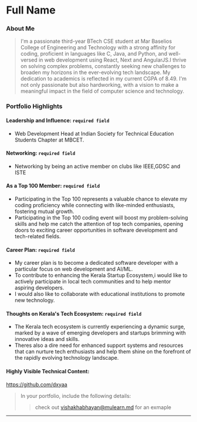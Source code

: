 # Full Name 

### About Me

> I'm a passionate third-year BTech CSE student at Mar Baselios College of Engineering and Technology with a strong affinity for coding, proficient in languages like C, Java, and Python, 
and well-versed in web development using React, Next and AngularJS.I thrive on solving complex problems, constantly seeking new challenges to broaden 
my horizons in the ever-evolving tech landscape. My dedication to academics is reflected in my current CGPA of 8.49. I'm not only passionate but also hardworking, with a vision to make a meaningful impact
in the field of computer science and technology.


### Portfolio Highlights



#### Leadership and Influence: `required field`

- Web Development Head at Indian Society for Technical Education Students Chapter at MBCET.

#### Networking: `required field`

- Networking by being an active member on clubs like IEEE,GDSC and ISTE

#### As a Top 100 Member: `required field`

- Participating in the Top 100 represents a valuable chance to elevate my coding proficiency while connecting with like-minded enthusiasts, fostering mutual growth. 
- Participating in the Top 100 coding event will boost my problem-solving skills and help me catch the attention of top tech companies,
  opening doors to exciting career opportunities in software development and tech-related fields. 
#### Career Plan: `required field`

- My career plan is to become a dedicated software developer with a particular focus on web development and AI/ML.
- To contribute to enhancing the Kerala Startup Ecosystem,i would like to actively participate in local tech communities and to help mentor aspiring developers.
- I would also like to collaborate with educational institutions to promote new technology.

#### Thoughts on Kerala's Tech Ecosystem: `required field`

- The Kerala tech ecosystem is currently experiencing a dynamic surge, marked by a wave of emerging developers and startups brimming with innovative ideas and skills.
- Theres also a dire need for enhanced support systems and resources that can nurture tech enthusiasts and help them shine on the forefront of the rapidly evolving technology landscape. 

#### Highly Visible Technical Content:

https://github.com/dxyaa







> In your portfolio, include the following details:
>> check out [vishakhabhayan@mulearn.md](./profile/vishakhabhayan@mulearn.md) for an exmaple

---
